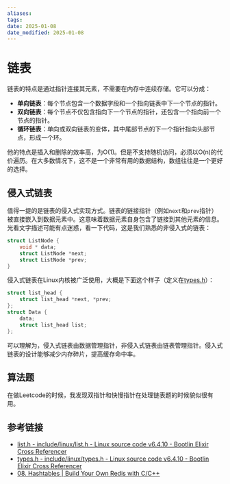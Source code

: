 ```yaml
---
aliases: 
tags: 
date: 2025-01-08
date_modified: 2025-01-08
---
```


# 链表

链表的特点是通过指针连接其元素，不需要在内存中连续存储。它可以分成：

- **单向链表**：每个节点包含一个数据字段和一个指向链表中下一个节点的指针。
- **双向链表**：每个节点不仅包含指向下一个节点的指针，还包含一个指向前一个节点的指针。
- **循环链表**：单向或双向链表的变体，其中尾部节点的下一个指针指向头部节点，形成一个环。

他的特点是插入和删除的效率高，为O(1)。但是不支持随机访问，必须以O(n)的代价遍历。在大多数情况下，这不是一个非常有用的数据结构，数组往往是一个更好的选择。

## 侵入式链表

值得一提的是链表的侵入式实现方式。链表的链接指针（例如`next`和`prev`指针）被直接嵌入到数据元素中。这意味着数据元素自身包含了链接到其他元素的信息。光看文字描述可能有点迷惑，看一下代码，这是我们熟悉的非侵入式的链表：

```c
struct ListNode {
    void * data;
    struct ListNode *next;
    struct ListNode *prev;
}
```

侵入式链表在Linux内核被广泛使用，大概是下面这个样子（定义在[types.h](https://elixir.bootlin.com/linux/v6.4.10/source/include/linux/types.h#L184)）：

```c
struct list_head {
	struct list_head *next, *prev;
};
struct Data {
    data;
    struct list_head list;
};
```

可以理解为，侵入式链表由数据管理指针，非侵入式链表由链表管理指针。侵入式链表的设计能够减少内存碎片，提高缓存命中率。

## 算法题

在做Leetcode的时候，我发现双指针和快慢指针在处理链表题的时候貌似很有用。

## 参考链接

- [list.h - include/linux/list.h - Linux source code v6.4.10 - Bootlin Elixir Cross Referencer](https://elixir.bootlin.com/linux/v6.4.10/source/include/linux/list.h#L14)
- [types.h - include/linux/types.h - Linux source code v6.4.10 - Bootlin Elixir Cross Referencer](https://elixir.bootlin.com/linux/v6.4.10/source/include/linux/types.h#L184)
- [08. Hashtables | Build Your Own Redis with C/C++](https://build-your-own.org/redis/08_hashtables)